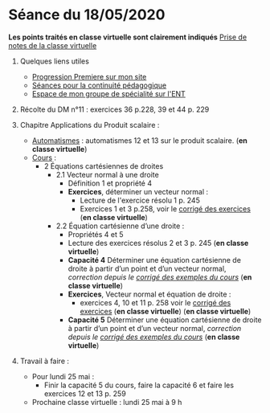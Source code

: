 # Séance du 18/05/2020

__Les points traités en classe virtuelle sont clairement indiqués__
[Prise de notes de la classe virtuelle](notes/2020-05-04-Note-10-03.pdf)

1. Quelques liens utiles 
   * [Progression Premiere sur mon site](http://www.frederic-junier.org/Premiere2020/Progression/Premiere_2020.html)
   * [Séances pour la continuité pédagogique](https://frederic-junier.github.io/Premiere/)
   * [Espace de mon groupe de spécialité sur l'ENT](https://le-parc.ent.auvergnerhonealpes.fr/classes/premiere-specialite-maths/groupejunier/)

2. Récolte du DM n°11 : exercices 36 p.228, 39 et 44 p. 229

3. Chapitre Applications du Produit scalaire :
   * [Automatismes](https://frederic-junier.github.io/Premiere/Automatismes/2019-2020/PremiereAutomatismes-2019-2020.pdf)  : automatismes 12 et 13 sur le produit scalaire.  (__en classe virtuelle__)
   * [Cours](https://frederic-junier.org/Premiere2020/Cours/PremiereCoursApplicationsProduitScalaire2019V1-prof-Web.pdf)  :
     * 2 Équations cartésiennes de droites
       * 2.1 Vecteur normal à une droite
         * Définition 1 et propriété 4
         * __Exercices__, déterminer un vecteur normal :
           * Lecture de l'exercice résolu 1 p. 245
           * Exercices 1 et 3 p.258, voir le [corrigé des exercices](../ApplicationsProduitScalaire/Exos/Corrige-Exos-ApplicationsProduitScalaire-2019.pdf ) (__en classe virtuelle__)
       * 2.2 Équation cartésienne d’une droite :
         * Propriétés 4 et 5
         * Lecture des exercices résolus 2 et 3 p. 245 (__en classe virtuelle__) 
         * __Capacité 4__ Déterminer une équation cartésienne de droite à partir d’un point et d’un vecteur normal, _correction depuis le [corrigé des exemples du cours](../ApplicationsProduitScalaire/Cours/Corrige-ApplicationsProduitScalaire-2019.pdf)_  (__en classe virtuelle__)
         * __Exercices__, Vecteur normal et équation de droite :
           * exercices 4, 10 et 11 p. 258  voir le [corrigé des exercices](../ApplicationsProduitScalaire/Exos/Corrige-Exos-ApplicationsProduitScalaire-2019.pdf ) (__en classe virtuelle__)  (__en classe virtuelle__)
         * __Capacité 5__ Déterminer une équation cartésienne de droite à partir d’un point et d’un vecteur normal, _correction depuis le [corrigé des exemples du cours](../ApplicationsProduitScalaire/Cours/Corrige-ApplicationsProduitScalaire-2019.pdf)_  (__en classe virtuelle__)

4. Travail à faire :
   * Pour lundi 25 mai : 
     * Finir la capacité 5 du cours, faire la capacité 6 et faire les exercices 12 et 13 p. 259
   * Prochaine classe virtuelle : lundi 25 mai à 9 h